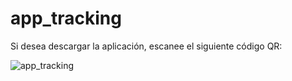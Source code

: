 # app_tracking

Si desea descargar la aplicación, escanee el siguiente código QR:

![app_tracking](https://github.com/leydivc/AppTracking/assets/170191291/06a62bc1-0412-4495-a0fd-8826dda4d032)
